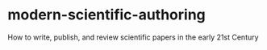 # modern-scientific-authoring
How to write, publish, and review scientific papers in the early 21st Century
